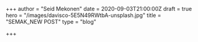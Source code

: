 +++
author = "Seid Mekonen"
date = 2020-09-03T21:00:00Z
draft = true
hero = "/images/davisco-5E5N49RWtbA-unsplash.jpg"
title = "SEMAK_NEW POST"
type = "blog"

+++

